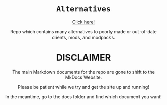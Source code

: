 <div align="center">

# `Alternatives`
[Click here!](https://microcontrollersdev.github.io/Alternatives)


Repo which contains many
alternatives to poorly made
or out-of-date clients, mods,
and modpacks.

# DISCLAIMER

The main Markdown documents for the repo are gone to shift to the MkDocs Website.

Please be patient while we try and get the site up and running! 

In the meantime, go to the docs folder and find which document you want!

</div>
